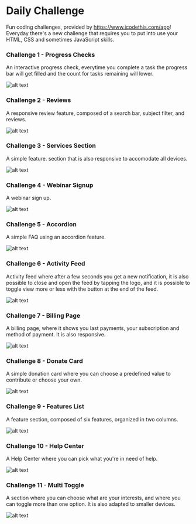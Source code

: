 # Daily Challenge

Fun coding challenges, provided by https://www.icodethis.com/app! Everyday there's a new challenge that requires you to put into use your HTML, CSS and sometimes JavaScript skills.

### Challenge 1 - Progress Checks

An interactive progress check, everytime you complete a task the progress bar will get filled and the count for tasks remaining will lower.

![alt text](https://github.com/mbspcruz/dailyChallenge/blob/main/assets/progress.png?raw=true)

### Challenge 2 - Reviews

A responsive review feature, composed of a search bar, subject filter, and reviews.

![alt text](https://github.com/mbspcruz/dailyChallenge/blob/main/assets/reviews.png?raw=true)

### Challenge 3 - Services Section

A simple feature. section that is also responsive to accomodate all devices.

![alt text](https://github.com/mbspcruz/dailyChallenge/blob/main/assets/services.png?raw=true)

### Challenge 4 - Webinar Signup

A webinar sign up.

![alt text](https://github.com/mbspcruz/dailyChallenge/blob/main/assets/webinar.png?raw=true)

### Challenge 5 - Accordion 

A simple FAQ using an accordion feature.

![alt text](https://github.com/mbspcruz/dailyChallenge/blob/main/assets/accordion.png?raw=true)

### Challenge 6 - Activity Feed

Activity feed where after a few seconds you get a new notification, it is also possible to close and open the feed by tapping the logo, and it is possible to toggle view more or less with the button at the end of the feed.

![alt text](https://github.com/mbspcruz/dailyChallenge/blob/main/assets/feed.png?raw=true)

### Challenge 7 - Billing Page

A billing page, where it shows you last payments, your subscription and method of payment. It is also responsive.

![alt text](https://github.com/mbspcruz/dailyChallenge/blob/main/assets/billing.png?raw=true)

### Challenge 8 - Donate Card

A simple donation card where you can choose a predefined value to contribute or choose your own.

![alt text](https://github.com/mbspcruz/dailyChallenge/blob/main/assets/donation.png?raw=true)

### Challenge 9 - Features List

A feature section, composed of six features, organized in two columns.

![alt text](https://github.com/mbspcruz/dailyChallenge/blob/main/assets/features.png?raw=true)

### Challenge 10 - Help Center

A Help Center where you can pick what you're in need of help.

![alt text](https://github.com/mbspcruz/dailyChallenge/blob/main/assets/help%20center.png?raw=true)

### Challenge 11 - Multi Toggle

A section where you can choose what are your interests, and where you can toggle more than one option. It is also adapted to smaller devices.

![alt text](https://github.com/mbspcruz/dailyChallenge/blob/main/assets/multi.png?raw=true)

